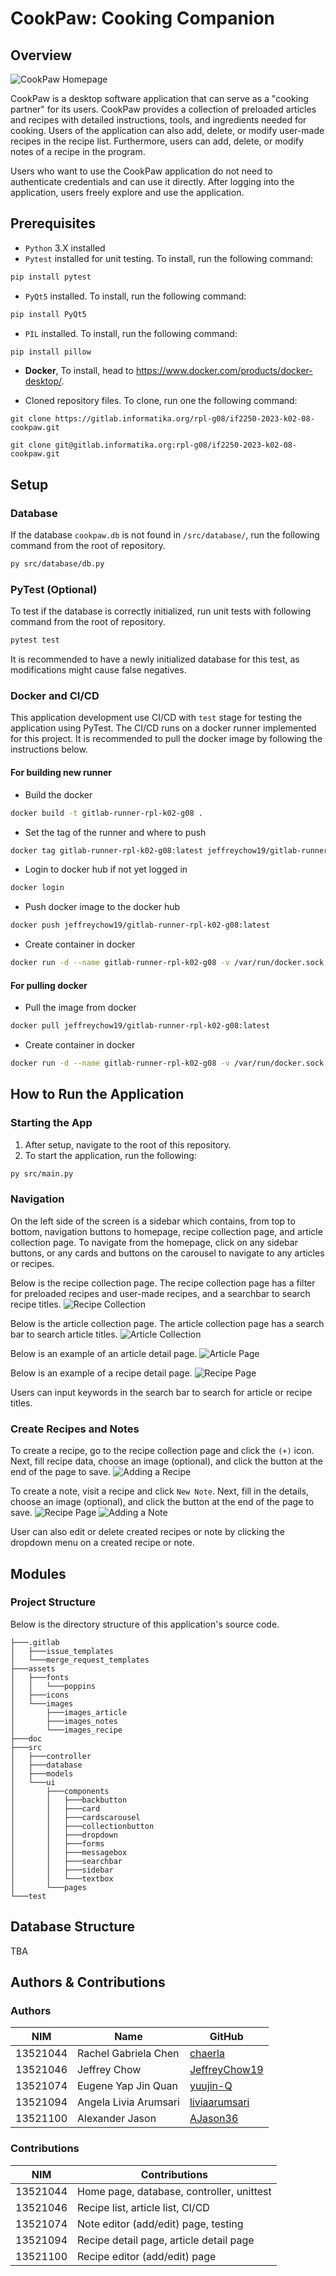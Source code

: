 # CookPaw: Cooking Companion

## Overview
![CookPaw Homepage](doc/home.png "Welcome to CookPaw")

CookPaw is a desktop software application that can serve as a "cooking partner" for its users. CookPaw provides a collection of preloaded articles and recipes with detailed instructions, tools, and ingredients needed for cooking. Users of the application can also add, delete, or modify user-made recipes in the recipe list. Furthermore, users can add, delete, or modify notes of a recipe in the program.

Users who want to use the CookPaw application do not need to authenticate credentials and can use it directly. After logging into the application, users freely explore and use the application.

## Prerequisites

- `Python` 3.X installed
- `Pytest` installed for unit testing. To install, run the following command:

```bash
pip install pytest
```

- `PyQt5` installed. To install, run the following command:

```bash
pip install PyQt5
```

- `PIL` installed. To install, run the following command:

```bash
pip install pillow
```

- **Docker**, To install, head to https://www.docker.com/products/docker-desktop/.

- Cloned repository files. To clone, run one the following command:
```
git clone https://gitlab.informatika.org/rpl-g08/if2250-2023-k02-08-cookpaw.git
```
```
git clone git@gitlab.informatika.org:rpl-g08/if2250-2023-k02-08-cookpaw.git
```

## Setup
### Database
If the database `cookpaw.db` is not found in `/src/database/`, run the following command from the root of repository.

```bash
py src/database/db.py
```
### PyTest (Optional)

To test if the database is correctly initialized, run unit tests with following command from the root of repository.
```bash
pytest test
```
It is recommended to have a newly initialized database for this test, as modifications might cause false negatives.

### Docker and CI/CD

This application development use CI/CD with `test` stage for testing the application using PyTest. The CI/CD runs on a docker runner implemented for this project. It is recommended to pull the docker image by following the instructions below.

#### For building new runner

- Build the docker

```bash
docker build -t gitlab-runner-rpl-k02-g08 .
```

- Set the tag of the runner and where to push

```bash
docker tag gitlab-runner-rpl-k02-g08:latest jeffreychow19/gitlab-runner-rpl-k02-g08:latest
```

- Login to docker hub if not yet logged in

```bash
docker login
```

- Push docker image to the docker hub

```bash
docker push jeffreychow19/gitlab-runner-rpl-k02-g08:latest
```

- Create container in docker

```bash
docker run -d --name gitlab-runner-rpl-k02-g08 -v /var/run/docker.sock:/var/run/docker.sock jeffreychow19/gitlab-runner-rpl-k02-g08:latest
```

#### For pulling docker

- Pull the image from docker

```bash
docker pull jeffreychow19/gitlab-runner-rpl-k02-g08:latest
```

- Create container in docker

```bash
docker run -d --name gitlab-runner-rpl-k02-g08 -v /var/run/docker.sock:/var/run/docker.sock jeffreychow19/gitlab-runner-rpl-k02-g08:latest
```

## How to Run the Application
### Starting the App
1. After setup, navigate to the root of this repository.
2. To start the application, run the following:

```bash
py src/main.py
```
### Navigation
On the left side of the screen is a sidebar which contains, from top to bottom, navigation buttons to homepage, recipe collection page, and article collection page. To navigate from the homepage, click on any sidebar buttons, or any cards and buttons on the carousel to navigate to any articles or recipes.

Below is the recipe collection page. The recipe collection page has a filter for preloaded recipes and user-made recipes, and a searchbar to search recipe titles.
![Recipe Collection](doc/recipe_list.png "CookPaw Recipes")

Below is the article collection page. The article collection page has a search bar to search article titles.
![Article Collection](doc/article_list.png "CookPaw Articles")

Below is an example of an article detail page.
![Article Page](doc/article_detail.png "CookPaw Article")

Below is an example of a recipe detail page.
![Recipe Page](doc/recipe_detail.png "CookPaw Recipe")

Users can input keywords in the search bar to search for article or recipe titles.

### Create Recipes and Notes
To create a recipe, go to the recipe collection page and click the `(+)` icon. Next, fill recipe data, choose an image (optional), and click the button at the end of the page to save.
![Adding a Recipe](doc/add_recipe.png "CookPaw Recipe Editor")

To create a note, visit a recipe and click `New Note`. Next, fill in the details, choose an image (optional), and click the button at the end of the page to save.
![Recipe Page](doc/recipe_detail_2.png "CookPaw Recipe")
![Adding a Note](doc/add_note.png "CookPaw Note Editor")

User can also edit or delete created recipes or note by clicking the dropdown menu on a created recipe or note.

## Modules
### Project Structure
Below is the directory structure of this application's source code.
```
├───.gitlab
│   ├───issue_templates
│   └───merge_request_templates
├───assets
│   ├───fonts
│   │   └───poppins
│   ├───icons
│   └───images
│       ├───images_article
│       ├───images_notes
│       └───images_recipe
├───doc
├───src
│   ├───controller
│   ├───database
│   ├───models
│   └───ui
│       ├───components
│       │   ├───backbutton
│       │   ├───card
│       │   ├───cardscarousel
│       │   ├───collectionbutton
│       │   ├───dropdown
│       │   ├───forms
│       │   ├───messagebox
│       │   ├───searchbar
│       │   ├───sidebar
│       │   └───textbox
│       └───pages
└───test
```
## Database Structure
TBA

## Authors & Contributions
### Authors
| NIM      | Name                  | GitHub                                            |
| -------- | --------------------- | ------------------------------------------------- |
| 13521044 | Rachel Gabriela Chen  | [chaerla](https://github.com/chaerla)             |
| 13521046 | Jeffrey Chow          | [JeffreyChow19](https://github.com/JeffreyChow19) |
| 13521074 | Eugene Yap Jin Quan   | [yuujin-Q](https://github.com/yuujin-Q)           |
| 13521094 | Angela Livia Arumsari | [liviaarumsari](https://github.com/liviaarumsari) |
| 13521100 | Alexander Jason       | [AJason36](https://github.com/AJason36)           |
### Contributions
| NIM      | Contributions |
| -------- | ------------- |
| 13521044 | Home page, database, controller, unittest      |
| 13521046 | Recipe list, article list, CI/CD               |
| 13521074 | Note editor (add/edit) page, testing           |
| 13521094 | Recipe detail page, article detail page        |
| 13521100 | Recipe editor (add/edit) page                  |
